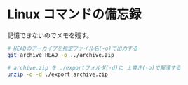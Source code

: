 # Linux コマンドの備忘録

記憶できないのでメモを残す。

```sh
# HEADのアーカイブを指定ファイル名(-o)で出力する
git archive HEAD -o ../archive.zip

# archive.zip を ./exportフォルダ(-d)に 上書き(-o)で解凍する
unzip -o -d ./export archive.zip
```